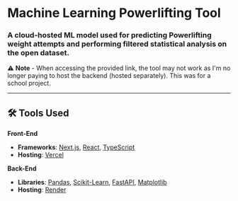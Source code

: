 # Machine Learning Powerlifting Tool

### A cloud-hosted ML model used for predicting Powerlifting weight attempts and performing filtered statistical analysis on the open dataset.

⚠️ **Note** - When accessing the provided link, the tool may not work as I'm no longer paying to host the backend (hosted separately). This was for a school project.

---

## 🛠️ Tools Used

**Front-End**  
- **Frameworks**: [Next.js](https://nextjs.org/), [React](https://reactjs.org/), [TypeScript](https://www.typescriptlang.org/)
- **Hosting**: [Vercel](https://vercel.com/)

**Back-End**  
- **Libraries**: [Pandas](https://pandas.pydata.org/), [Scikit-Learn](https://scikit-learn.org/stable/), [FastAPI](https://fastapi.tiangolo.com/), [Matplotlib](https://matplotlib.org/)
- **Hosting**: [Render](https://render.com/)
